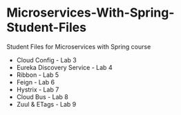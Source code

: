 # Microservices-With-Spring-Student-Files
Student Files for Microservices with Spring course

- Cloud Config - Lab 3
- Eureka Discovery Service - Lab 4
- Ribbon - Lab 5
- Feign - Lab 6
- Hystrix - Lab 7
- Cloud Bus - Lab 8
- Zuul & ETags - Lab 9
